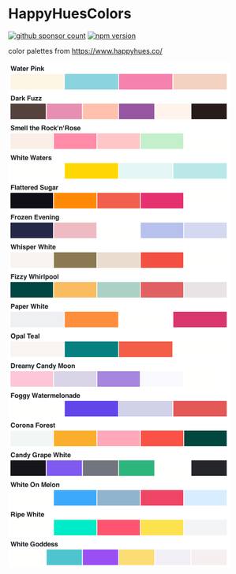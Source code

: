 # HappyHuesColors

[![github sponsor count](https://img.shields.io/github/sponsors/meodai)](https://github.com/sponsors/meodai)
[![npm version](https://img.shields.io/npm/v/happyhuescolors.svg)](https://www.npmjs.com/package/happyhuescolors)

color palettes from https://www.happyhues.co/

![prevew of happyhues palettes](dist/palettes.png)
